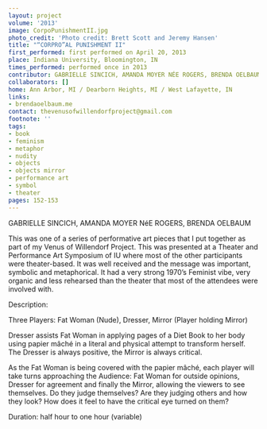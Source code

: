 ```yaml
---
layout: project
volume: '2013'
image: CorpoPunishmentII.jpg
photo_credit: 'Photo credit: Brett Scott and Jeremy Hansen'
title: "“CORPRO”AL PUNISHMENT II"
first_performed: first performed on April 20, 2013
place: Indiana University, Bloomington, IN
times_performed: performed once in 2013
contributor: GABRIELLE SINCICH, AMANDA MOYER NÉE ROGERS, BRENDA OELBAUM
collaborators: []
home: Ann Arbor, MI / Dearborn Heights, MI / West Lafayette, IN
links:
- brendaoelbaum.me
contact: thevenusofwillendorfproject@gmail.com
footnote: ''
tags:
- book
- feminism
- metaphor
- nudity
- objects
- objects mirror
- performance art
- symbol
- theater
pages: 152-153
---
```


GABRIELLE SINCICH, AMANDA MOYER NéE ROGERS, BRENDA OELBAUM

This was one of a series of performative art pieces that I put together as part of my Venus of Willendorf Project. This was presented at a Theater and Performance Art Symposium of IU where most of the other participants were theater-based. It was well received and the message was important, symbolic and metaphorical. It had a very strong 1970’s Feminist vibe, very organic and less rehearsed than the theater that most of the attendees were involved with.

Description:

Three Players: Fat Woman (Nude), Dresser, Mirror (Player holding Mirror)

Dresser assists Fat Woman in applying pages of a Diet Book to her body using papier mâché in a literal and physical attempt to transform herself. The Dresser is always positive, the Mirror is always critical.

As the Fat Woman is being covered with the papier mâché, each player will take turns approaching the Audience: Fat Woman for outside opinions, Dresser for agreement and finally the Mirror, allowing the viewers to see themselves. Do they judge themselves? Are they judging others and how they look? How does it feel to have the critical eye turned on them?

Duration: half hour to one hour (variable)
